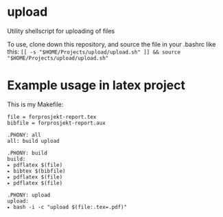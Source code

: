 # upload
Utility shellscript for uploading of files

To use, clone down this repository, and source the file in your .bashrc like this:
`[[ -s "$HOME/Projects/upload/upload.sh" ]] && source "$HOME/Projects/upload/upload.sh"`

# Example usage in latex project

This is my Makefile:
```
file = forprosjekt-report.tex
bibfile = forprosjekt-report.aux

.PHONY: all
all: build upload

.PHONY: build
build:
▸ pdflatex $(file)
▸ bibtex $(bibfile)
▸ pdflatex $(file)
▸ pdflatex $(file)

.PHONY: upload
upload:
▸ bash -i -c "upload $(file:.tex=.pdf)"
```
